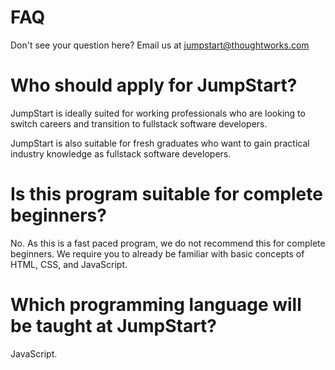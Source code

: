 # FAQ

Don't see your question here? Email us at jumpstart@thoughtworks.com

# Who should apply for JumpStart?

JumpStart is ideally suited for working professionals who are looking to switch careers and transition to fullstack software developers.

JumpStart is also suitable for fresh graduates who want to gain practical industry knowledge as fullstack software developers. 

# Is this program suitable for complete beginners?

No. As this is a fast paced program, we do not recommend this for complete beginners. We require you to already be familiar with basic concepts of HTML, CSS, and JavaScript. 

# Which programming language will be taught at JumpStart?

JavaScript.